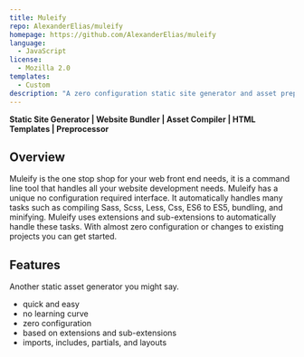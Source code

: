 ```yaml
---
title: Muleify
repo: AlexanderElias/muleify
homepage: https://github.com/AlexanderElias/muleify
language:
  - JavaScript
license:
  - Mozilla 2.0
templates:
  - Custom
description: "A zero configuration static site generator and asset preprocessor compiler."
---
```


**Static Site Generator | Website Bundler | Asset Compiler | HTML Templates | Preprocessor**

## Overview ##
Muleify is the one stop shop for your web front end needs, it is a command line tool that handles all your website development needs. Muleify has a unique no configuration required interface. It automatically handles many tasks such as compiling Sass, Scss, Less, Css, ES6 to ES5, bundling, and minifying. Muleify uses extensions and sub-extensions to automatically handle these tasks. With almost zero configuration or changes to existing projects you can get started.

## Features ##
Another static asset generator you might say.
- quick and easy
- no learning curve
- zero configuration
- based on extensions and sub-extensions
- imports, includes, partials, and layouts
